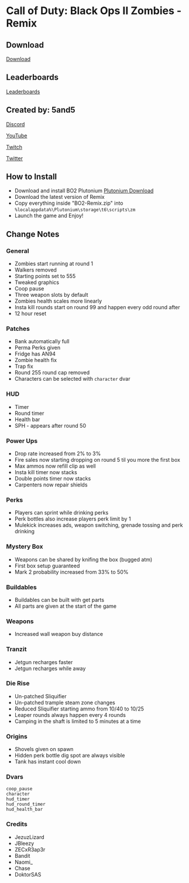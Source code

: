 # Call of Duty: Black Ops II Zombies - Remix

## Download

[Download](https://github.com/5and5/BO2-Remix/releases/tag/latest)

## Leaderboards
[Leaderboards](https://docs.google.com/spreadsheets/d/14oRX3aQFWWz5VaLz3B_nt_YOe-9zHf3HTQNuCU9Xqcs/)

## Created by: 5and5

[Discord](https://discord.gg/Z44Vnjd)

[YouTube](https://www.youtube.com/user/Zomb0s4life)

[Twitch](https://twitch.tv/5and5)

[Twitter](https://twitter.com/5and55)

## How to Install
* Download and install BO2 Plutonium [Plutonium Download](https://plutonium.pw/)
* Download the latest version of Remix
* Copy everything inside "BO2-Remix.zip" into ```%localappdata%\Plutonium\storage\t6\scripts\zm```
* Launch the game and Enjoy!

## Change Notes

### General
* Zombies start running at round 1
* Walkers removed
* Starting points set to 555
* Tweaked graphics
* Coop pause
* Three weapon slots by default
* Zombies health scales more linearly
* Insta kill rounds start on round 99 and happen every odd round after
* 12 hour reset

### Patches
* Bank automatically full
* Perma Perks given
* Fridge has AN94
* Zombie health fix
* Trap fix
* Round 255 round cap removed
* Characters can be selected with ```character``` dvar

### HUD
* Timer
* Round timer
* Health bar
* SPH - appears after round 50

### Power Ups
* Drop rate increased from 2% to 3%
* Fire sales now starting dropping on round 5 til you more the first box
* Max ammos now refill clip as well
* Insta kill timer now stacks
* Double points timer now stacks
* Carpenters now repair shields

### Perks
* Players can sprint while drinking perks
* Perk bottles also increase players perk limit by 1
* Mulekick increases ads, weapon switching, grenade tossing and perk drinking

### Mystery Box
* Weapons can be shared by knifing the box (bugged atm)
* First box setup guaranteed
* Mark 2 probability increased from 33% to 50%

### Buildables
* Buildables can be built with get parts
* All parts are given at the start of the game

### Weapons
* Increased wall weapon buy distance

### Tranzit
* Jetgun recharges faster
* Jetgun recharges while away

### Die Rise
* Un-patched Sliquifier
* Un-patched trample steam zone changes
* Reduced Sliquifier starting ammo from 10/40 to 10/25
* Leaper rounds always happen every 4 rounds
* Camping in the shaft is limited to 5 minutes at a time

### Origins
* Shovels given on spawn
* Hidden perk bottle dig spot are always visible
* Tank has instant cool down

### Dvars
```
coop_pause
character
hud_timer
hud_round_timer
hud_health_bar
```

### Credits

* JezuzLizard
* JBleezy
* ZECxR3ap3r
* Bandit
* Naomi_
* Chase
* DoktorSAS
